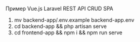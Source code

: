 Пример Vue.js Laravel REST API CRUD SPA

1. mv backend-app/.env.example backend-app.env
2. cd backend-app && php artisan serve
3. cd frontend-app && npm i && npm run serve
